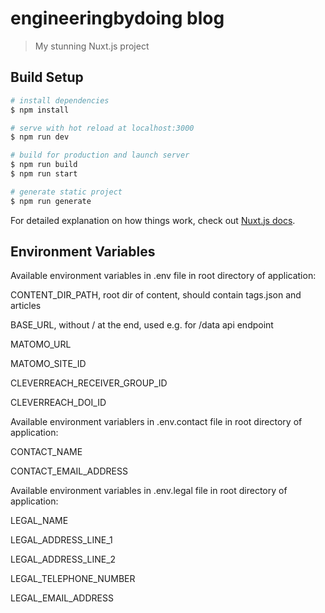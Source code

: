 # engineeringbydoing blog

> My stunning Nuxt.js project

## Build Setup

``` bash
# install dependencies
$ npm install

# serve with hot reload at localhost:3000
$ npm run dev

# build for production and launch server
$ npm run build
$ npm run start

# generate static project
$ npm run generate
```

For detailed explanation on how things work, check out [Nuxt.js docs](https://nuxtjs.org).

## Environment Variables

Available environment variables in .env file in root directory of application:

CONTENT_DIR_PATH, root dir of content, should contain tags.json and articles

BASE_URL, without / at the end, used e.g. for /data api endpoint

MATOMO_URL

MATOMO_SITE_ID

CLEVERREACH_RECEIVER_GROUP_ID

CLEVERREACH_DOI_ID

Available environment variablers in .env.contact file in root directory of application:

CONTACT_NAME

CONTACT_EMAIL_ADDRESS

Available environment variables in .env.legal file in root directory of application:

LEGAL_NAME

LEGAL_ADDRESS_LINE_1

LEGAL_ADDRESS_LINE_2

LEGAL_TELEPHONE_NUMBER

LEGAL_EMAIL_ADDRESS